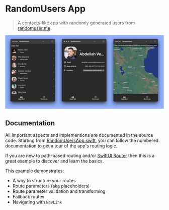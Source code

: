 # RandomUsers App
> A contacts-like app with randomly generated users from [randomuser.me](https://randomuser.me).

![RandomUsers App](preview.jpg)

## Documentation
All important aspects and implementions are documented in the source code. Starting from [RandomUsersApp.swift](Shared/RandomUsersApp.swift), you can follow the numbered documentation to get a tour of the app's routing logic.

If you are new to path-based routing and/or [SwiftUI Router](https://github.com/frzi/SwiftUIRouter) then this is a great example to discover and learn the basics.

This example demonstrates:
* A way to structure your routes
* Route parameters (aka placeholders)
* Route parameter validation and transforming
* Fallback routes
* Navigating with `NavLink`